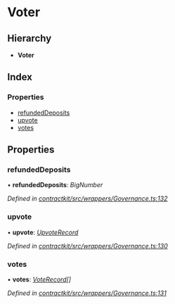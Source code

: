 # Voter

## Hierarchy

* **Voter**

## Index

### Properties

* [refundedDeposits](_wrappers_governance_.voter.md#refundeddeposits)
* [upvote](_wrappers_governance_.voter.md#upvote)
* [votes](_wrappers_governance_.voter.md#votes)

## Properties

### refundedDeposits

• **refundedDeposits**: _BigNumber_

_Defined in_ [_contractkit/src/wrappers/Governance.ts:132_](https://github.com/celo-org/celo-monorepo/blob/master/packages/sdk/contractkit/src/wrappers/Governance.ts#L132)

### upvote

• **upvote**: [_UpvoteRecord_](_wrappers_governance_.upvoterecord.md)

_Defined in_ [_contractkit/src/wrappers/Governance.ts:130_](https://github.com/celo-org/celo-monorepo/blob/master/packages/sdk/contractkit/src/wrappers/Governance.ts#L130)

### votes

• **votes**: [_VoteRecord_](_wrappers_governance_.voterecord.md)_\[\]_

_Defined in_ [_contractkit/src/wrappers/Governance.ts:131_](https://github.com/celo-org/celo-monorepo/blob/master/packages/sdk/contractkit/src/wrappers/Governance.ts#L131)

